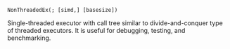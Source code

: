     NonThreadedEx(; [simd,] [basesize])

Single-threaded executor with call tree similar to divide-and-conquer type of
threaded executors. It is useful for debugging, testing, and benchmarking.
